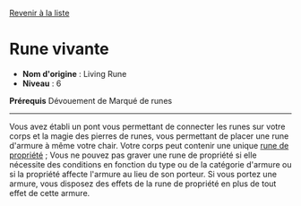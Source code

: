 [Revenir à la liste](..)

# Rune vivante

 * **Nom d'origine** : Living Rune
 * **Niveau** : 6


<p><span id="ctl00_MainContent_DetailedOutput"><strong>Prérequis</strong> Dévouement de Marqué de runes<br></span></p>
<hr>
<p>Vous avez établi un pont vous permettant de connecter les runes sur votre corps et la magie des pierres de runes, vous permettant de placer une rune d'armure à même votre chair. Votre corps peut contenir une unique <a href="https://2e.aonprd.com/Equipment.aspx?Category=23&amp;Subcategory=26">rune de propriété</a> ; Vous ne pouvez pas graver une rune de propriété si elle nécessite des conditions en fonction du type ou de la catégorie d'armure ou si la propriété affecte l'armure au lieu de son porteur. Si vous portez une armure, vous disposez des effets de la rune de propriété en plus de tout effet de cette armure.&nbsp;</p>